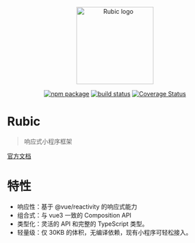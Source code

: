 <p align="center">
  <a href="https://rubic.vercel.app" target="_blank" rel="noopener noreferrer">
    <img width="180" src="https://rubic.vercel.app/logo.svg" alt="Rubic logo">
  </a>
</p>

<p align="center">
  <a href="https://npmjs.com/package/rubic"><img src="https://img.shields.io/npm/v/rubic.svg" alt="npm package"></a>
  <a href="https://github.com/JasKang/rubic/actions/workflows/ci.yml"><img src="https://github.com/JasKang/rubic/actions/workflows/ci.yml/badge.svg?branch=main" alt="build status"></a>
  <a href='https://coveralls.io/github/JasKang/rubic?branch=main'><img src='https://coveralls.io/repos/github/JasKang/rubic/badge.svg?branch=main' alt='Coverage Status' /></a>
</p>

# Rubic

> 响应式小程序框架

[官方文档](https://rubic.vercel.app)

# 特性

- 响应性：基于 @vue/reactivity 的响应式能力
- 组合式：与 vue3 一致的 Composition API
- 类型化：灵活的 API 和完整的 TypeScript 类型。
- 轻量级：仅 30KB 的体积，无编译依赖，现有小程序可轻松接入。
